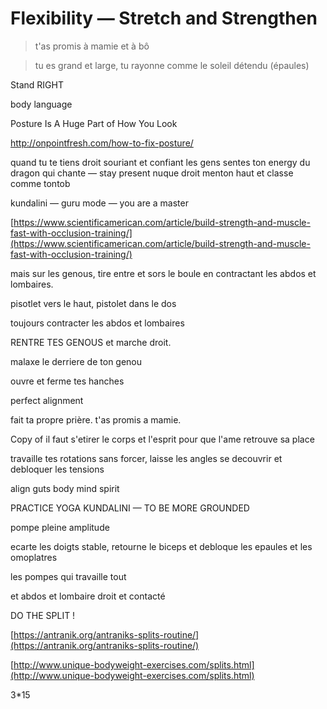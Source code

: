 Flexibility — Stretch and Strengthen
===

> t'as promis à mamie et à bô

> tu es grand et large, tu rayonne comme le soleil détendu (épaules)

Stand RIGHT

body language

Posture Is A Huge Part of How You Look

http://onpointfresh.com/how-to-fix-posture/

quand tu te tiens droit souriant et confiant les gens sentes ton energy du dragon qui chante — stay present nuque droit menton haut et classe comme tontob

kundalini — guru mode — you are a master

[https://www.scientificamerican.com/article/build-strength-and-muscle-fast-with-occlusion-training/](https://www.scientificamerican.com/article/build-strength-and-muscle-fast-with-occlusion-training/)

mais sur les genous, tire entre et sors le boule en contractant les abdos et lombaires.

pisotlet vers le haut, pistolet dans le dos

toujours contracter les abdos et lombaires

RENTRE TES GENOUS et marche droit.

malaxe le derriere de ton genou

ouvre et ferme tes hanches

perfect alignment

fait ta propre prière. t'as promis a mamie.

Copy of il faut s'etirer le corps et l'esprit pour que l'ame retrouve sa place

travaille tes rotations sans forcer, laisse les angles se decouvrir et debloquer les tensions

align guts body mind spirit

PRACTICE YOGA KUNDALINI — TO BE MORE GROUNDED

pompe pleine amplitude

ecarte les doigts stable, retourne le biceps et debloque les epaules et les omoplatres

les pompes qui travaille tout

et abdos et lombaire droit et contacté

DO THE SPLIT !

[https://antranik.org/antraniks-splits-routine/](https://antranik.org/antraniks-splits-routine/)

[http://www.unique-bodyweight-exercises.com/splits.html](http://www.unique-bodyweight-exercises.com/splits.html)

3*15